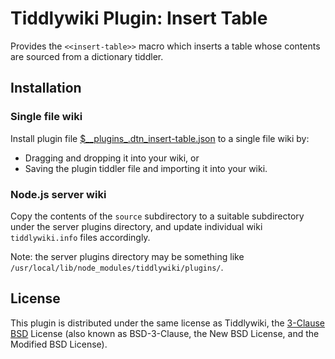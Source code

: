 # Tiddlywiki Plugin: Insert Table #

Provides the `<<insert-table>>` macro which inserts a table whose contents are
sourced from a dictionary tiddler.

## Installation ##

### Single file wiki ##

Install plugin file
[$\_\_plugins\_.dtn\_insert-table.json](https://github.com/dnebauer/tw-insert-table/blob/master/%24__plugins_.dtn_insert-table.json)
to a single file wiki by:

* Dragging and dropping it into your wiki, or
* Saving the plugin tiddler file and importing it into your wiki.

### Node.js server wiki ###

Copy the contents of the `source` subdirectory to a suitable subdirectory under
the server plugins directory, and update individual wiki `tiddlywiki.info`
files accordingly.

Note: the server plugins directory may be something like
`/usr/local/lib/node_modules/tiddlywiki/plugins/`.

## License ##

This plugin is distributed under the same license as Tiddlywiki, the [3-Clause
BSD](https://opensource.org/licenses/BSD-3-Clause) License (also known as
BSD-3-Clause, the New BSD License, and the Modified BSD License).
